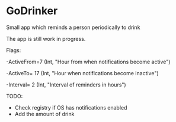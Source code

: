 # GoDrinker
Small app which reminds a person periodically to drink

The app is still work in progress.

Flags:

-ActiveFrom=7 (Int, "Hour from when notifications become active")

-ActiveTo= 17 (Int, "Hour when notifications become inactive")

-Interval= 2 (Int, "Interval of reminders in hours")


TODO: 
- Check registry if OS has notifications enabled
- Add the amount of drink
